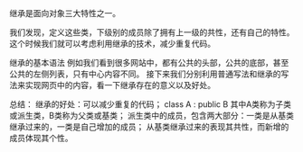 继承是面向对象三大特性之一。

我们发现，定义这些类，下级别的成员除了拥有上一级的共性，还有自己的特性。
这个时候我们就可以考虑利用继承的技术，减少重复代码。


继承的基本语法
    例如我们看到很多网站中，都有公共的头部，公共的底部，甚至公共的左侧列表，只有中心内容不同。
    接下来我们分别利用普通写法和继承的写法来实现网页中的内容，看一下继承存在的意义以及好处。


总结：
    继承的好处：可以减少重复的代码；
    class A : public B 其中A类称为子类或派生类，B类称为父类或基类；
    派生类中的成员，包含两大部分：一类是从基类继承过来的，一类是自己增加的成员；
    从基类继承过来的表现其共性，而新增的成员体现其个性。
